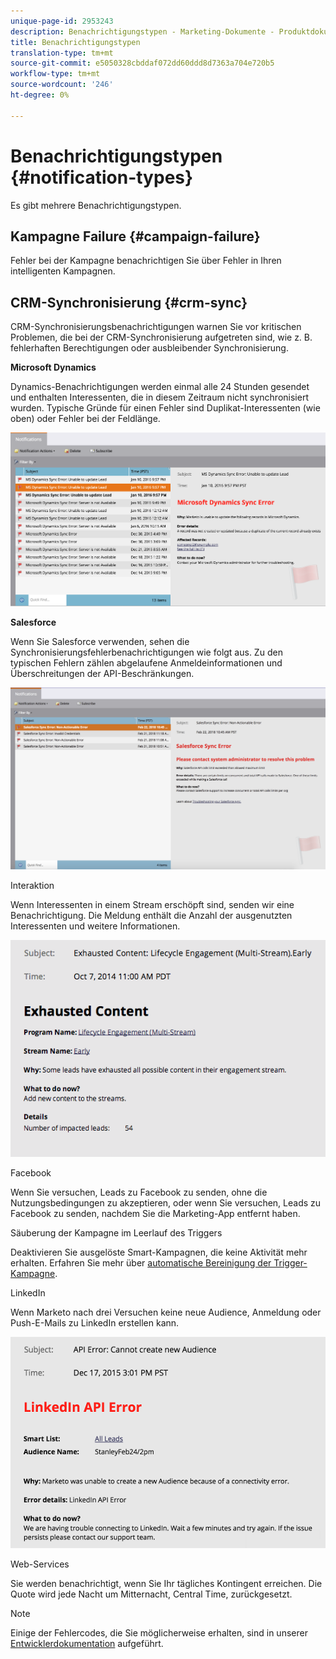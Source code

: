 ```yaml
---
unique-page-id: 2953243
description: Benachrichtigungstypen - Marketing-Dokumente - Produktdokumentation
title: Benachrichtigungstypen
translation-type: tm+mt
source-git-commit: e5050328cbddaf072dd60ddd8d7363a704e720b5
workflow-type: tm+mt
source-wordcount: '246'
ht-degree: 0%

---
```



# Benachrichtigungstypen {#notification-types}

Es gibt mehrere Benachrichtigungstypen.

## Kampagne Failure {#campaign-failure}

Fehler bei der Kampagne benachrichtigen Sie über Fehler in Ihren intelligenten Kampagnen.

## CRM-Synchronisierung {#crm-sync}

CRM-Synchronisierungsbenachrichtigungen warnen Sie vor kritischen Problemen, die bei der CRM-Synchronisierung aufgetreten sind, wie z. B. fehlerhaften Berechtigungen oder ausbleibender Synchronisierung.

**Microsoft Dynamics**

Dynamics-Benachrichtigungen werden einmal alle 24 Stunden gesendet und enthalten Interessenten, die in diesem Zeitraum nicht synchronisiert wurden. Typische Gründe für einen Fehler sind Duplikat-Interessenten (wie oben) oder Fehler bei der Feldlänge.

![](assets/image2016-1-20-11-3a19-3a58.png)

**Salesforce**

Wenn Sie Salesforce verwenden, sehen die Synchronisierungsfehlerbenachrichtigungen wie folgt aus. Zu den typischen Fehlern zählen abgelaufene Anmeldeinformationen und Überschreitungen der API-Beschränkungen.

![](assets/salesforcesyncerror.png)

Interaktion

Wenn Interessenten in einem Stream erschöpft sind, senden wir eine Benachrichtigung.  Die Meldung enthält die Anzahl der ausgenutzten Interessenten und weitere Informationen.

![](assets/image2014-10-14-10-3a57-3a9.png)

Facebook

Wenn Sie versuchen, Leads zu Facebook zu senden, ohne die Nutzungsbedingungen zu akzeptieren, oder wenn Sie versuchen, Leads zu Facebook zu senden, nachdem Sie die Marketing-App entfernt haben.

Säuberung der Kampagne im Leerlauf des Triggers

Deaktivieren Sie ausgelöste Smart-Kampagnen, die keine Aktivität mehr erhalten. Erfahren Sie mehr über [automatische Bereinigung der Trigger-Kampagne](/help/marketo/product-docs/core-marketo-concepts/smart-campaigns/using-smart-campaigns/automatic-trigger-campaign-cleanup.md).

LinkedIn

Wenn Marketo nach drei Versuchen keine neue Audience, Anmeldung oder Push-E-Mails zu LinkedIn erstellen kann.

![](assets/linkedin.png)

Web-Services

Sie werden benachrichtigt, wenn Sie Ihr tägliches Kontingent erreichen. Die Quote wird jede Nacht um Mitternacht, Central Time, zurückgesetzt.

>[!NOTE]
>
>Einige der Fehlercodes, die Sie möglicherweise erhalten, sind in unserer [Entwicklerdokumentation](https://developers.marketo.com/rest-api/error-codes/#response_level_error_codes) aufgeführt.
